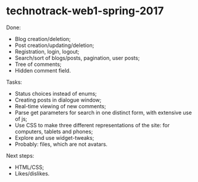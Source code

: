 # technotrack-web1-spring-2017

Done:
- Blog creation/deletion;
- Post creation/updating/deletion;
- Registration, login, logout;
- Search/sort of blogs/posts, pagination, user posts;
- Tree of comments;
- Hidden comment field.

Tasks:
- Status choices instead of enums;
- Creating posts in dialogue window;
- Real-time viewing of new comments;
- Parse get parameters for search in one distinct form, with extensive use of js;
- Use CSS to make three different representations of the site: for computers, tablets and phones;
- Explore and use widget-tweaks;
- Probably: files, which are not avatars.

Next steps:
- HTML/CSS;
- Likes/dislikes.
